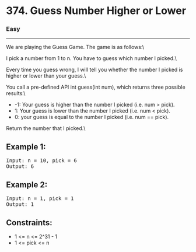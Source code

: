 # 374. Guess Number Higher or Lower

### Easy

---

We are playing the Guess Game. The game is as follows:\

I pick a number from 1 to n. You have to guess which number I picked.\

Every time you guess wrong, I will tell you whether the number I picked is higher or lower than your guess.\

You call a pre-defined API int guess(int num), which returns three possible results:\

- -1: Your guess is higher than the number I picked (i.e. num > pick).
- 1: Your guess is lower than the number I picked (i.e. num < pick).
- 0: your guess is equal to the number I picked (i.e. num == pick).

Return the number that I picked.\

## Example 1:

<pre>
Input: n = 10, pick = 6
Output: 6
</pre>

## Example 2:

<pre>
Input: n = 1, pick = 1
Output: 1
</pre>

## Constraints:

- 1 <= n <= 2^31 - 1
- 1 <= pick <= n
